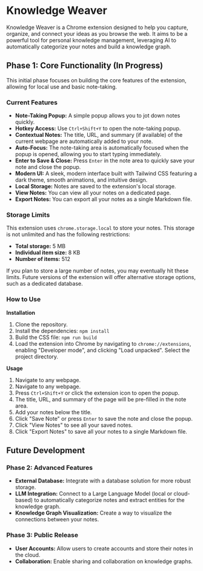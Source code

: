 # Knowledge Weaver

Knowledge Weaver is a Chrome extension designed to help you capture, organize, and connect your ideas as you browse the web. It aims to be a powerful tool for personal knowledge management, leveraging AI to automatically categorize your notes and build a knowledge graph.

## Phase 1: Core Functionality (In Progress)

This initial phase focuses on building the core features of the extension, allowing for local use and basic note-taking.

### Current Features

*   **Note-Taking Popup:** A simple popup allows you to jot down notes quickly.
*   **Hotkey Access:** Use `Ctrl+Shift+Y` to open the note-taking popup.
*   **Contextual Notes:** The title, URL, and summary (if available) of the current webpage are automatically added to your note.
*   **Auto-Focus:** The note-taking area is automatically focused when the popup is opened, allowing you to start typing immediately.
*   **Enter to Save & Close:** Press `Enter` in the note area to quickly save your note and close the popup.
*   **Modern UI:** A sleek, modern interface built with Tailwind CSS featuring a dark theme, smooth animations, and intuitive design.
*   **Local Storage:** Notes are saved to the extension's local storage.
*   **View Notes:** You can view all your notes on a dedicated page.
*   **Export Notes:** You can export all your notes as a single Markdown file.

### Storage Limits

This extension uses `chrome.storage.local` to store your notes. This storage is not unlimited and has the following restrictions:

*   **Total storage:** 5 MB
*   **Individual item size:** 8 KB
*   **Number of items:** 512

If you plan to store a large number of notes, you may eventually hit these limits. Future versions of the extension will offer alternative storage options, such as a dedicated database.

### How to Use

**Installation**

1.  Clone the repository.
2.  Install the dependencies: `npm install`
3.  Build the CSS file: `npm run build`
4.  Load the extension into Chrome by navigating to `chrome://extensions`, enabling "Developer mode", and clicking "Load unpacked". Select the project directory.

**Usage**

1.  Navigate to any webpage.
2.  Navigate to any webpage.
3.  Press `Ctrl+Shift+Y` or click the extension icon to open the popup.
4.  The title, URL, and summary of the page will be pre-filled in the note area.
5.  Add your notes below the title.
6.  Click "Save Note" or press `Enter` to save the note and close the popup.
7.  Click "View Notes" to see all your saved notes.
8.  Click "Export Notes" to save all your notes to a single Markdown file.

## Future Development

### Phase 2: Advanced Features

*   **External Database:** Integrate with a database solution for more robust storage.
*   **LLM Integration:** Connect to a Large Language Model (local or cloud-based) to automatically categorize notes and extract entities for the knowledge graph.
*   **Knowledge Graph Visualization:** Create a way to visualize the connections between your notes.

### Phase 3: Public Release

*   **User Accounts:** Allow users to create accounts and store their notes in the cloud.
*   **Collaboration:** Enable sharing and collaboration on knowledge graphs.
